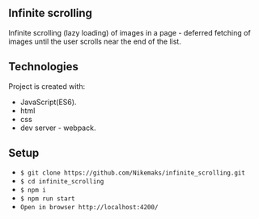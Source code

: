 ## Infinite scrolling 
Infinite scrolling (lazy loading) of images in a page - deferred fetching of images until the user scrolls near the end of the list.

## Technologies
Project is created with:
* JavaScript(ES6).
* html
* css
* dev server - webpack.

## Setup
* `$ git clone https://github.com/Nikemaks/infinite_scrolling.git`
* `$ cd infinite_scrolling`
* `$ npm i`
* `$ npm run start`
* `Open in browser http://localhost:4200/`
